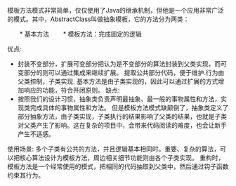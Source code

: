 模板方法模式非常简单，仅仅使用了Java的继承机制，但他是一个应用非常广泛的模式。其中，AbstractClass叫做抽象模板，它的方法分为两类：

　　* 基本方法
　　* 模板方法：完成固定的逻辑

优点:
* 封装不变部分，扩展可变部分把认为是不变部分的算法封装到父类实现，而可变部分的则可以通过集成来继续扩展。
  提取公共部分代码，便于维护.行为由父类控制，子类实现.
  基本方法是由子类实现的，因此可以通过扩展的方式增加响应的功能，符合开闭原则。
缺点:
* 按照我们的设计习惯，抽象类负责声明最抽象、最一般的事物属性和方法，实现类完成具体的事物属性和方法。
但是模板方法模式缺颠倒了，抽象类定义了部分抽象方法，由子类实现，子类执行的结果影响了父类的结果，也就是子类对父类产生了影响。这在复杂的项目中，会带来代码阅读的难度，也会让新手产生不适感。

使用场景:
多个子类有公共的方法，并且逻辑基本相同时。重要、复杂的算法，可以把核心算法设计为模板方法，周边相关细节功能则由各个子类实现。
重构时，模板方法是一个经常使用的模式，把相同的代码抽取到父类中，然后通过钩子函数约束其行为。

